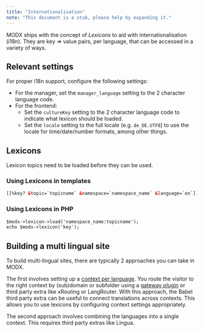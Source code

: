 ```yaml
---
title: "Internationalisation"
note: "This document is a stub, please help by expanding it."
---
```


MODX ships with the concept of _Lexicons_ to aid with internationalisation (i18n). They are key => value pairs, per language, that can be accessed in a variety of ways.


## Relevant settings

For proper i18n support, configure the following settings:

- For the manager, set the `manager_language` setting to the 2 character language code.
- For the frontend:
    - Set the `cultureKey` setting to the 2 character language code to indicate what lexicon should be loaded.
    - Set the `locale` setting to the full locale (e.g. `de_DE.UTF8`) to use the locale for time/date/number formats, among other things.
     

## Lexicons

Lexicon topics need to be loaded before they can be used.

### Using Lexicons in templates

``` html
[[%key? &topic=`topicname` &namespace=`namespace_name` &language=`en`]]
```

### Using Lexicons in PHP

``` html
$modx->lexicon->load('namespace_name:topicname');
echo $modx->lexicon('key');
```

## Building a multi lingual site

To  build multi-lingual sites, there are typically 2 approaches you can take in MODX. 

The first involves setting up a [context per language](../contexts). You route the visitor to the right context by (sub)domain or subfolder using a [gateway plugin](../contexts/gateway-plugin) or third party extra like xRouting or LangRouter. With this approach, the Babel third party extra can be useful to connect translations across contexts. This allows you to use lexicons by configuring context settings appropriately. 

The second approach involves combining the languages into a single context. This requires third party extras like Lingua. 
